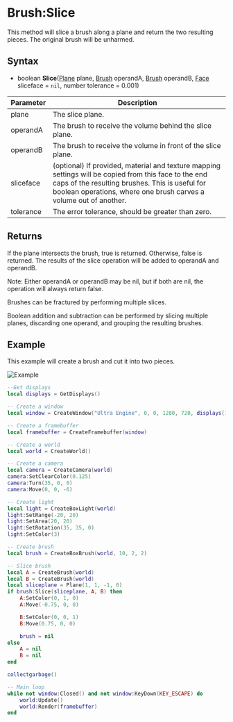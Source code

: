 # Brush:Slice

This method will slice a brush along a plane and return the two resulting pieces. The original brush will be unharmed.

## Syntax

- boolean **Slice**([Plane](Plane.md) plane, [Brush](Brush.md) operandA, [Brush](Brush.md) operandB, [Face](Face.md) sliceface = `nil`, number tolerance = 0.001)

| Parameter | Description |
|---|---|
| plane | The slice plane. |
| operandA | The brush to receive the volume behind the slice plane. |
| operandB | The brush to receive the volume in front of the slice plane. |
| sliceface | (optional) If provided, material and texture mapping settings will be copied from this face to the end caps of the resulting brushes. This is useful for boolean operations, where one brush carves a volume out of another. |
| tolerance | The error tolerance, should be greater than zero. |

## Returns
If the plane intersects the brush, true is returned. Otherwise, false is returned. The results of the slice operation will be added to operandA and operandB.

Note: Either operandA or operandB may be nil, but if both are nil, the operation will always return false.

Brushes can be fractured by performing multiple slices.

Boolean addition and subtraction can be performed by slicing multiple planes, discarding one operand, and grouping the resulting brushes.

## Example

This example will create a brush and cut it into two pieces.

![Example](https://github.com/UltraEngine/Documentation/raw/master/Images/brush_slice.jpg)

```lua
--Get displays
local displays = GetDisplays()

-- Create a window
local window = CreateWindow("Ultra Engine", 0, 0, 1280, 720, displays[1], WINDOW_CENTER | WINDOW_TITLEBAR)

-- Create a framebuffer
local framebuffer = CreateFramebuffer(window)

-- Create a world
local world = CreateWorld()

-- Create a camera
local camera = CreateCamera(world)
camera:SetClearColor(0.125)
camera:Turn(35, 0, 0)
camera:Move(0, 0, -6)

-- Create light
local light = CreateBoxLight(world)
light:SetRange(-20, 20)
light:SetArea(20, 20)
light:SetRotation(35, 35, 0)
light:SetColor(3)

-- Create brush
local brush = CreateBoxBrush(world, 10, 2, 2)

-- Slice brush
local A = CreateBrush(world)
local B = CreateBrush(world)
local sliceplane = Plane(1, 1, -1, 0)
if brush:Slice(sliceplane, A, B) then
    A:SetColor(0, 1, 0)
    A:Move(-0.75, 0, 0)

    B:SetColor(0, 0, 1)
    B:Move(0.75, 0, 0)

    brush = nil
else
    A = nil
    B = nil
end

collectgarbage()

-- Main loop
while not window:Closed() and not window:KeyDown(KEY_ESCAPE) do
    world:Update()
    world:Render(framebuffer)
end
```
